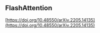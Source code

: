 
## FlashAttention


[https://doi.org/10.48550/arXiv.2205.14135](https://doi.org/10.48550/arXiv.2205.14135)
